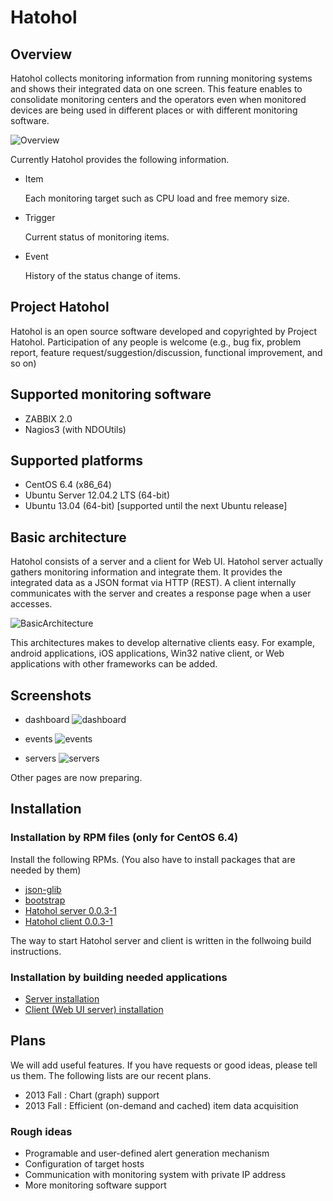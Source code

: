 Hatohol
=======

Overview
--------
Hatohol collects monitoring information from running monitoring systems
and shows their integrated data on one screen.
This feature enables to consolidate monitoring centers and the operators
even when monitored devices are being used in different places or
with different monitoring software.

![Overview](doc/misc/hatohol-overview.png)

Currently Hatohol provides the following information.

- Item

  Each monitoring target such as CPU load and free memory size.

- Trigger

  Current status of monitoring items.

- Event

  History of the status change of items.

Project Hatohol
-----------------------------
Hatohol is an open source software developed and copyrighted by Project Hatohol.
Participation of any people is welcome
(e.g., bug fix, problem report, feature request/suggestion/discussion,
functional improvement, and so on) 

Supported monitoring software
-----------------------------
- ZABBIX 2.0
- Nagios3 (with NDOUtils)

Supported platforms
-----------------------------
- CentOS 6.4 (x86\_64)
- Ubuntu Server 12.04.2 LTS (64-bit)
- Ubuntu 13.04 (64-bit) [supported until the next Ubuntu release]

Basic architecture
------------------
Hatohol consists of a server and a client for Web UI. Hatohol server actually
gathers monitoring information and integrate them. It provides the integrated
data as a JSON format via HTTP (REST). A client internally communicates with
the server and creates a response page when a user accesses.

![BasicArchitecture](doc/misc/hatohol-basic-architecture.png)

This architectures makes to develop alternative clients easy. For example,
android applications, iOS applications, Win32 native client,
or Web applications with other frameworks can be added.

Screenshots
-----------
- dashboard
![dashboard](doc/misc/screenshot-dashboard.png)

- events
![events](doc/misc/screenshot-events.png)

- servers
![servers](doc/misc/screenshot-servers.png)

Other pages are now preparing.

Installation
------------
### Installation by RPM files (only for CentOS 6.4)
Install the following RPMs. (You also have to install packages that are
needed by them)

- [json-glib](https://github.com/project-hatohol/json-glib-for-distribution/blob/master/RPMS/x86_64/json-glib-0.12.6-1PH.x86_64.rpm?raw=true)
- [bootstrap](https://github.com/project-hatohol/bootstrap-for-hatohol/blob/master/RPMS/x86_64/bootstrap-for-hatohol-2.3.2-1PH.x86_64.rpm?raw=true)
- [Hatohol server 0.0.3-1](https://github.com/project-hatohol/hatohol-packages/blob/master/RPMS/hatohol-0.0.3-1.el6.x86_64.rpm?raw=true)
- [Hatohol client 0.0.3-1](https://github.com/project-hatohol/hatohol-packages/blob/master/RPMS/hatohol-client-0.0.3-1.el6.x86_64.rpm?raw=true)

The way to start Hatohol server and client is written in
the follwoing build instructions.

### Installation by building needed applications
- [Server installation](server/README.md)
- [Client (Web UI server) installation](client/README)

Plans
-----
We will add useful features. If you have requests or good ideas,
please tell us them. The following lists are our recent plans.

- 2013 Fall  : Chart (graph) support  
- 2013 Fall  : Efficient (on-demand and cached) item data acquisition  

### Rough ideas
- Programable and user-defined alert generation mechanism  
- Configuration of target hosts
- Communication with monitoring system with private IP address
- More monitoring software support
